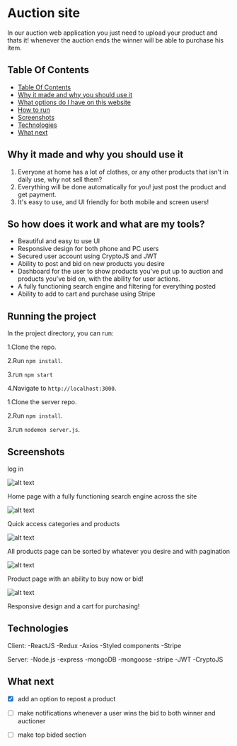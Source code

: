 # Auction site

In our auction web application you just need to upload your product and thats it!
whenever the auction ends the winner will be able to purchase his item.

## Table Of Contents <a name="Table"></a>
- [Table Of Contents](#Table)
- [Why it made and why you should use it](#why)
- [What options do I have on this website](#info)
- [How to run](#run)
- [Screenshots](#Screenshots)
- [Technologies](#Technologies)
- [What next](#next)


## Why it made and why you should use it <a name="why"></a>
1. Everyone at home has a lot of clothes, or any other products that isn't in daily use, why not sell them?
2. Everything will be done automatically for you! just post the product and get payment.
3. It's easy to use, and UI friendly for both mobile and screen users!

## So how does it work and what are my tools? <a name="info"></a>
- Beautiful and easy to use UI
- Responsive design for both phone and PC users
- Secured user account using CryptoJS and JWT
- Ability to post and bid on new products you desire
- Dashboard for the user to show products you've put up to auction and products you've bid on, with the ability for user actions.
- A fully functioning search engine and filtering for everything posted
- Ability to add to cart and purchase using Stripe


## Running the project <a name="run"></a>
In the project directory, you can run:

1.Clone the repo.

2.Run `npm install`.

3.run `npm start`

4.Navigate to `http://localhost:3000`.

1.Clone the server repo.

2.Run `npm install`.

3.run `nodemon server.js`.

## Screenshots <a name="Screenshots"></a>
log in

![alt text](https://ibb.co/2kvGT0R.png)

Home page with a fully functioning search engine across the site

![alt text](https://ibb.co/2kvGT0R)

Quick access categories and products

![alt text](https://ibb.co/DVNJyhQ)

All products page can be sorted by whatever you desire and with pagination

![alt text](https://ibb.co/N3c7BnC)

Product page with an ability to buy now or bid!

![alt text](https://ibb.co/7t9bGV9)

Responsive design and a cart for purchasing!



## Technologies <a name="Technologies"></a>
   Client:
   -ReactJS
   -Redux
   -Axios
   -Styled components
   -Stripe
   
   Server:
   -Node.js
   -express
   -mongoDB
   -mongoose
   -stripe
   -JWT
   -CryptoJS
   
## What next <a name="next"></a>
- [x] add an option to repost a product
- [ ] make notifications whenever a user wins the bid to both winner and auctioner
- [ ] make top bided section


